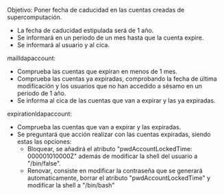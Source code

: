 Objetivo: Poner fecha de caducidad en las cuentas creadas de supercomputación.

- La fecha de caducidad estipulada será de 1 año.
- Se informará en un periodo de un mes hasta que la cuenta expire.
- Se informará al usuario y al cica.

mailldapaccount:
 - Comprueba las cuentas que expiran en menos de 1 mes.
 - Comprueba las cuentas  ya expiradas, comprobando la fecha de última modificación y los usuarios que no han accedido a sésamo en un periodo de 1 año. 
 - Se informa al cica de las cuentas que van a expirar y las ya expiradas.

expirationldapaccount:
 - Comprueba las cuentas que van a expirar y las expiradas.
 - Se preguntará que acción realizar con las cuentas expiradas, siendo estas las opciones:
	- Bloquear, se añadirá el atributo "pwdAccountLockedTime: 000001010000Z" además de modificar la shell del usuario a  "/bin/false".
	- Renovar, consiste en modificar la contraseña que se generará automaticamente, borrar el atributo "pwdAccountLockedTime" y modificar la shell a "/bin/bash"


